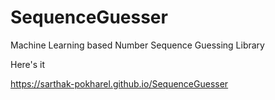 # SequenceGuesser
Machine Learning based Number Sequence Guessing Library

Here's it

https://sarthak-pokharel.github.io/SequenceGuesser
